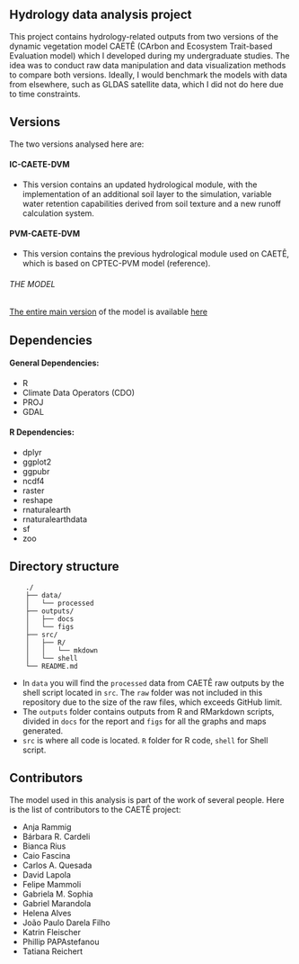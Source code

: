 ## Hydrology data analysis project

This project contains hydrology-related outputs from two versions of the dynamic vegetation model CAETÊ (CArbon and Ecosystem Trait-based Evaluation model) which I developed during my undergraduate studies. The idea was to conduct raw data manipulation and data visualization methods to compare both versions. Ideally, I would benchmark the models with data from elsewhere, such as GLDAS satellite data, which I did not do here due to time constraints.

## Versions

The two versions analysed here are:

#### IC-CAETE-DVM
- This version contains an updated hydrological module, with the implementation of an additional soil layer to the simulation, variable water retention capabilities derived from soil texture and a new runoff calculation system.

#### PVM-CAETE-DVM
- This version contains the previous hydrological module used on CAETÊ, which is based on CPTEC-PVM model (reference).

###### THE MODEL
[The entire main version](https://github.com/jpdarela/CAETE-DVM) of the model is available [here](https://github.com/jpdarela/CAETE-DVM)

## Dependencies

#### General Dependencies:

- R
- Climate Data Operators (CDO)
- PROJ
- GDAL

#### R Dependencies:

- dplyr
- ggplot2
- ggpubr
- ncdf4
- raster
- reshape
- rnaturalearth
- rnaturalearthdata
- sf
- zoo

## Directory structure

```
    ./
    ├── data/
    │   └── processed
    ├── outputs/
    │   ├── docs
    │   └── figs     
    ├── src/
    │   ├── R/
    │   │   └── mkdown 
    │   └── shell
    └── README.md
```

- In `data` you will find the `processed` data from CAETÊ raw outputs by the shell script located in `src`. The `raw` folder was not included in this repository due to the size of the raw files, which exceeds GitHub limit.
- The `outputs` folder contains outputs from R and RMarkdown scripts, divided in `docs` for the report and `figs` for all the graphs and maps generated.
- `src` is where all code is located. `R` folder for R code, `shell` for Shell script. 

## Contributors

The model used in this analysis is part of the work of several people. Here is the list of contributors to the CAETÊ project:

- Anja Rammig
- Bárbara R. Cardeli
- Bianca Rius
- Caio Fascina
- Carlos A. Quesada
- David Lapola
- Felipe Mammoli
- Gabriela M. Sophia
- Gabriel Marandola
- Helena Alves
- João Paulo Darela Filho
- Katrin Fleischer
- Phillip PAPAstefanou
- Tatiana Reichert
